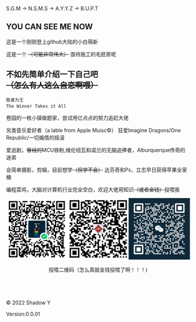 S.G.M -> N.S.M.S -> A.Y.Y.Z -> B.U.P.T

## **YOU CAN SEE ME NOW**
这是一个刚刚登上github大陆的小白萌新


这是一个 ~~（可能非常伟大）~~ 亟待施工的毛胚房呢


## **不如先简单介绍一下自己吧** ~~（怎么有人这么自恋啊喂）~~
```markdown
胜者为王
The Winner Takes it All
```
卷园的一枚小镇做题家，尝试用亿点点的努力追赶大佬

另类音乐爱好者（a lable from Apple Muisc©） 狂爱Imagine Dragons/One Republic/一切煽情的摇滚

爱追剧，~~曾经的~~MCU铁粉,维伦纽瓦和诺兰的无脑追捧者，Alburquerque传奇的迷弟

会简单摄影，剪辑，目前想学~~（但学不会）~~ 达芬奇和Ps，立志早日获得苹果全家桶

编程菜鸡，大脑对计算机行业完全空白，欢迎大佬用知识~~（或者金钱）~~投喂我

  ![投喂二维码~~（怎么真就金钱投喂了啊！！！）~~](https://github.com/Shadowyuan616/shadowyuan616.github.io/blob/main/img/paylink.jpg?raw=true)
  
  <center>投喂二维码（怎么真就金钱投喂了啊！！！)</center>  

  ## &emsp; 

  © 2022 Shadow Y
  
  Version:0.0.01
